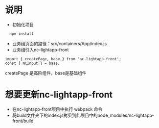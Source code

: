 # 说明
- 初始化项目
```
  npm install
```

- 业务组页面的路径：src/containers/App/index.js
- 业务组引入nc-lightapp-front
```
import { createPage, base } from 'nc-lightapp-front';
const { NCInput } = base;
```
createPage 是高阶组件，base是基础组件

# 想要更新nc-lightapp-front
- 在nc-lightapp-front项目中执行 webpack 命令
- 将build文件夹下的index.js拷贝到此项目中的node_modules/nc-lightapp-front/build
